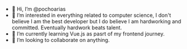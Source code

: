 - 👋 Hi, I’m @pochoarias
- 👀 I’m interested in everything related to computer science, I don't believe I am the best developer but I do believe I am hardworking and committed. Eventually hardwork beats talent.
- 🌱 I’m currently learning Vue.js as pasrt of my frontend journey.
- 💞️ I’m looking to collaborate on anything. 

<!---
pochoarias/pochoarias is a ✨ special ✨ repository because its `README.md` (this file) appears on your GitHub profile.
You can click the Preview link to take a look at your changes.
--->
